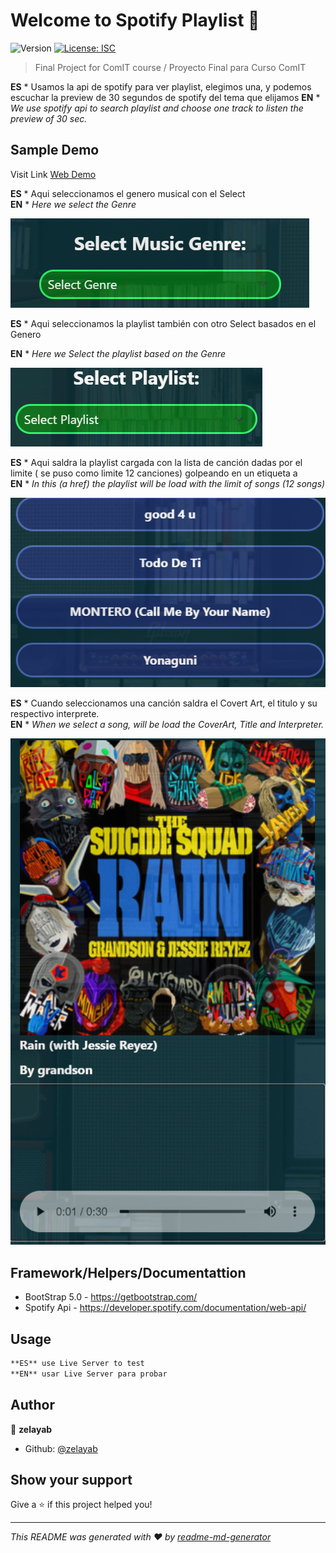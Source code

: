 # Welcome to Spotify Playlist 👋
![Version](https://img.shields.io/badge/version-1.0.0-blue.svg?cacheSeconds=2592000)
[![License: ISC](https://img.shields.io/badge/License-ISC-yellow.svg)](#)

> Final Project for ComIT course / Proyecto Final para Curso ComIT

**ES** * Usamos la api de spotify para ver playlist, elegimos una, y podemos escuchar la preview de 30 segundos de spotify del tema que elijamos
**EN** * *We use spotify api to search playlist and choose one track to listen the preview of 30 sec.*

## Sample Demo

 Visit Link [Web Demo](https://playspotify.netlify.app "Play Spotify")


**ES** * Aqui seleccionamos el genero musical con el Select  
**EN** * *Here we select the Genre*

![alt text](https://github.com/zelayab/FinalProject-Comit/blob/main/img/select-genre.png)


 **ES** * Aqui seleccionamos la playlist también con otro Select basados en el Genero
 
 **EN** * *Here we Select the playlist based on the Genre*

![alt text](https://github.com/zelayab/FinalProject-Comit/blob/main/img/select-playlist.png)

**ES** * Aqui saldra la playlist cargada con la lista de canción dadas por el limite ( se puso como limite 12 canciones) golpeando en un etiqueta a  
**EN** * *In this (a href) the playlist will be load with the limit of songs (12 songs)*

![alt text](https://github.com/zelayab/FinalProject-Comit/blob/main/img/playlist.png)

**ES** * Cuando seleccionamos una canción saldra el Covert Art, el titulo y su respectivo interprete.  
**EN** * *When we select a song, will be load the CoverArt, Title and Interpreter.*

![alt text](https://github.com/zelayab/FinalProject-Comit/blob/main/img/Cover.png)

## Framework/Helpers/Documentattion
* BootStrap 5.0 - https://getbootstrap.com/
* Spotify Api - https://developer.spotify.com/documentation/web-api/


## Usage
```sh
**ES** use Live Server to test 
**EN** usar Live Server para probar
```


## Author

👤 **zelayab**

* Github: [@zelayab](https://github.com/zelayab)

## Show your support

Give a ⭐️ if this project helped you!


***
_This README was generated with ❤️ by [readme-md-generator](https://github.com/kefranabg/readme-md-generator)_
